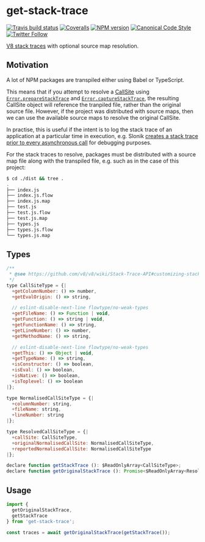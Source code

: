 # get-stack-trace

[![Travis build status](http://img.shields.io/travis/gajus/get-stack-trace/master.svg?style=flat-square)](https://travis-ci.org/gajus/get-stack-trace)
[![Coveralls](https://img.shields.io/coveralls/gajus/get-stack-trace.svg?style=flat-square)](https://coveralls.io/github/gajus/get-stack-trace)
[![NPM version](http://img.shields.io/npm/v/get-stack-trace.svg?style=flat-square)](https://www.npmjs.org/package/get-stack-trace)
[![Canonical Code Style](https://img.shields.io/badge/code%20style-canonical-blue.svg?style=flat-square)](https://github.com/gajus/canonical)
[![Twitter Follow](https://img.shields.io/twitter/follow/kuizinas.svg?style=social&label=Follow)](https://twitter.com/kuizinas)

[V8 stack traces](https://github.com/v8/v8/wiki/Stack-Trace-API) with optional source map resolution.

## Motivation

A lot of NPM packages are transpiled either using Babel or TypeScript.

This means that if you attempt to resolve a [CallSite](https://github.com/v8/v8/wiki/Stack-Trace-API#customizing-stack-traces) using [`Error.prepareStackTrace`](https://github.com/v8/v8/wiki/Stack-Trace-API#customizing-stack-traces) and [`Error.captureStackTrace`](https://nodejs.org/api/errors.html#errors_error_capturestacktrace_targetobject_constructoropt), the resulting CallSite object will reference the tranpiled file, rather than the original source file. However, if the project was distributed with source maps, then we can use the available source maps to resolve the original CallSite.

In practise, this is useful if the intent is to log the stack trace of an application at a particular time in execution, e.g. Slonik [creates a stack trace prior to every asynchronous call](https://github.com/gajus/slonik#slonik-debugging-log-stack-trace) for debugging purposes.

For the stack traces to resolve, packages must be distributed with a source map file along with the transpiled file, e.g. such as in the case of this project:

```bash
$ cd ./dist && tree .
.
├── index.js
├── index.js.flow
├── index.js.map
├── test.js
├── test.js.flow
├── test.js.map
├── types.js
├── types.js.flow
└── types.js.map

```

## Types

```js
/**
 * @see https://github.com/v8/v8/wiki/Stack-Trace-API#customizing-stack-traces
 */
type CallSiteType = {|
  +getColumnNumber: () => number,
  +getEvalOrigin: () => string,

  // eslint-disable-next-line flowtype/no-weak-types
  +getFileName: () => Function | void,
  +getFunction: () => string | void,
  +getFunctionName: () => string,
  +getLineNumber: () => number,
  +getMethodName: () => string,

  // eslint-disable-next-line flowtype/no-weak-types
  +getThis: () => Object | void,
  +getTypeName: () => string,
  +isConstructor: () => boolean,
  +isEval: () => boolean,
  +isNative: () => boolean,
  +isToplevel: () => boolean
|};

type NormalisedCallSiteType = {|
  +columnNumber: string,
  +fileName: string,
  +lineNumber: string
|};

type ResolvedCallSiteType = {|
  +callSite: CallSiteType,
  +originalNormalisedCallSite: NormalisedCallSiteType,
  +reportedNormalisedCallSite: NormalisedCallSiteType
|};

declare function getStackTrace (): $ReadOnlyArray<CallSiteType>;
declare function getOriginalStackTrace (): Promise<$ReadOnlyArray<ResolvedCallSiteType>>;

```

## Usage

```js
import {
  getOriginalStackTrace,
  getStackTrace
} from 'get-stack-trace';

const traces = await getOriginalStackTrace(getStackTrace());

```
